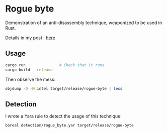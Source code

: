 # Rogue byte

Demonstration of an anti-disassembly technique, weaponized to be used in Rust.

Details in my post : [here](https://gelven4sec.github.io/posts/rogue_byte/)

## Usage

```bash
cargo run               # Check that it runs
cargo build --release
```
Then observe the mess:
```bash
objdump -D -M intel target/release/rogue-byte | less
```

## Detection

I wrote a Yara rule to detect the usage of this technique:
```bash
boreal detection/rogue_byte.yar target/release/rogue-byte
```
